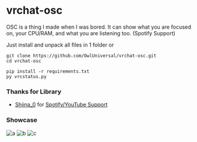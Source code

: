 # vrchat-osc
OSC is a thing I made when I was bored. It can show what you are focused on, your CPU/RAM, and what you are listening too. (Spotify Support)

Just install and unpack all files in 1 folder or
```sh-session
git clone https://github.com/OwlUniversal/vrchat-osc.git
cd vrchat-osc 
```

```sh-session
pip install -r requirements.txt
py vrcstatus.py
```


### Thanks for Library
- [Shiina_0](https://github.com/Shiina001) for [Spotify/YouTube Support](https://github.com/Shiina001/vrchat-spotify-chatbox-status/blob/main/vrchat-spotify-chatbox-status/function_library.py)


### Showcase


<img src="https://cdn.discordapp.com/attachments/899044746662662155/1197297333201817760/image.png" alt="a"></a>
<img src="https://cdn.discordapp.com/attachments/899044746662662155/1197297333528961144/image.png" alt="b"></a>
<img src="https://cdn.discordapp.com/attachments/899044746662662155/1197297333805789315/image.png" alt="c"></a>
